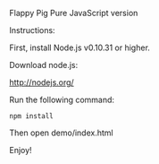 Flappy Pig Pure JavaScript version

Instructions:

First, install Node.js v0.10.31 or higher.

Download node.js:

http://nodejs.org/

Run the following command:

    npm install
    
Then open demo/index.html

  
    
Enjoy!
    
